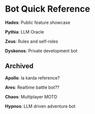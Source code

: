 # Bot Quick Reference

**Hades**: Public feature showcase

**Pythia**: LLM Oracle

**Zeus**: Rules and self-roles

**Dyskonos**: Private development bot

## Archived

**Apollo**: la karda reference?

**Ares**: Realtime battle bot??

**Chaos**: Multiplayer MOTD


**Hypnos**: LLM driven adventure bot


